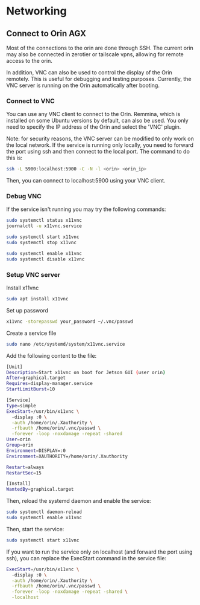 # Networking

## Connect to Orin AGX
Most of the connections to the orin are done through SSH. The current orin may also be connected in zerotier or tailscale vpns, allowing for remote access to the orin.

In addition, VNC can also be used to control the display of the Orin remotely. This is useful for debugging and testing purposes. Currently, the VNC server is running on the Orin automatically after booting. 

### Connect to VNC

You can use any VNC client to connect to the Orin. Remmina, which is installed on some Ubuntu versions by default, can also be used. You only need to specify the IP address of the Orin and select the 'VNC' plugin.

Note: for security reasons, the VNC server can be modified to only work on the local network. If the service is running only locally, you need to forward the port using ssh and then connect to the local port. The command to do this is:

```bash
ssh -L 5900:localhost:5900 -C -N -l <orin> <orin_ip>
```

Then, you can connect to localhost:5900 using your VNC client.

### Debug VNC
If the service isn't running you may try the following commands:
```bash
sudo systemctl status x11vnc
journalctl -u x11vnc.service

sudo systemctl start x11vnc
sudo systemctl stop x11vnc

sudo systemctl enable x11vnc
sudo systemctl disable x11vnc
```

### Setup VNC server

Install x11vnc
```bash
sudo apt install x11vnc
```
Set up password
```bash
x11vnc -storepasswd your_password ~/.vnc/passwd
```

Create a service file
```bash
sudo nano /etc/systemd/system/x11vnc.service
```
Add the following content to the file:

```bash
[Unit]
Description=Start x11vnc on boot for Jetson GUI (user orin)
After=graphical.target
Requires=display-manager.service
StartLimitBurst=10

[Service]
Type=simple
ExecStart=/usr/bin/x11vnc \
  -display :0 \
  -auth /home/orin/.Xauthority \
  -rfbauth /home/orin/.vnc/passwd \
  -forever -loop -noxdamage -repeat -shared
User=orin
Group=orin
Environment=DISPLAY=:0
Environment=XAUTHORITY=/home/orin/.Xauthority

Restart=always
RestartSec=15

[Install]
WantedBy=graphical.target
```

Then, reload the systemd daemon and enable the service:
```bash
sudo systemctl daemon-reload
sudo systemctl enable x11vnc
```
Then, start the service:
```bash
sudo systemctl start x11vnc
```

If you want to run the service only on localhost (and forward the port using ssh), you can replace the ExecStart command in the service file:
```bash
ExecStart=/usr/bin/x11vnc \
  -display :0 \
  -auth /home/orin/.Xauthority \
  -rfbauth /home/orin/.vnc/passwd \
  -forever -loop -noxdamage -repeat -shared \
  -localhost
```

